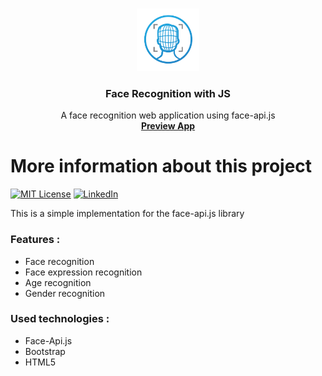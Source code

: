 <!--
*** Thanks for checking out this README Template. If you have a suggestion that would
*** make this better, please fork the repo and create a pull request or simply open
*** an issue with the tag "enhancement".
*** Thanks again! Now go create something AMAZING! :D
-->





<!-- PROJECT SHIELDS -->
<!--
*** I'm using markdown "reference style" links for readability.
*** Reference links are enclosed in brackets [ ] instead of parentheses ( ).
*** See the bottom of this document for the declaration of the reference variables
*** for contributors-url, forks-url, etc. This is an optional, concise syntax you may use.
*** https://www.markdownguide.org/basic-syntax/#reference-style-links
-->



<!-- PROJECT LOGO -->
<br />
<p align="center">
  <a href="https://pathfinderjs.herokuapp.com/">
    <img src="images/logo.jpg" alt="Logo" width="100" height="100">
  </a>

  <h3 align="center">Face Recognition with JS</h3>

  <p align="center">
    A face recognition web application using face-api.js
    <br />
  <a href="https://face-recognition-withjs.herokuapp.com/"><strong>Preview App</strong></a>
    <br />
  </p>
</p>




<!-- ABOUT THE PROJECT -->
<h1>More information about this project</h1>

[![MIT License][license-shield]][license-url]
[![LinkedIn][linkedin-shield]][linkedin-url]


<p>This is a simple implementation for the face-api.js library</p>

<h3>Features :</h3>
<ul> 
  <li>Face recognition</li>
  <li>Face expression recognition</li>
  <li>Age recognition</li>
  <li>Gender recognition</li>
</ul>


<h3>Used technologies :</h3>
<ul> 
  <li>Face-Api.js</li>
  <li>Bootstrap</li>
  <li>HTML5</li>
</ul>


  

[license-shield]: https://img.shields.io/github/license/othneildrew/Best-README-Template.svg?style=flat-square
[license-url]: https://github.com/othneildrew/Best-README-Template/blob/master/LICENSE.txt
[linkedin-shield]: https://img.shields.io/badge/-LinkedIn-black.svg?style=flat-square&logo=linkedin&colorB=555
[linkedin-url]: https://linkedin.com/in/mohammed-ben-harri-059734143


